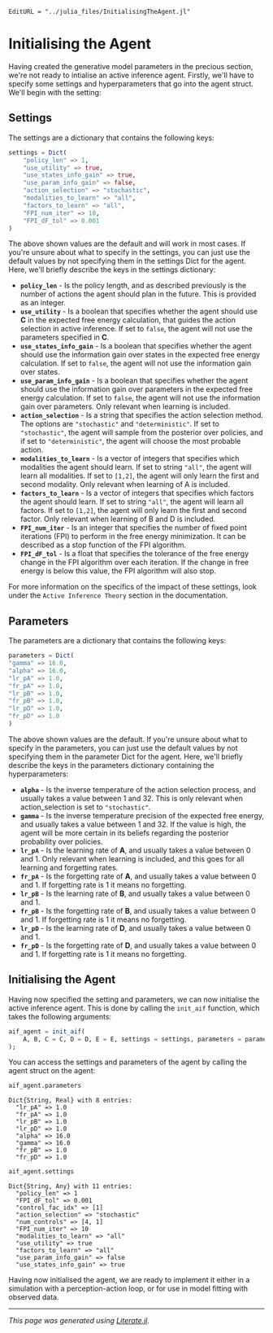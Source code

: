 ```@meta
EditURL = "../julia_files/InitialisingTheAgent.jl"
```

# Initialising the Agent

Having created the generative model parameters in the precious section, we're not ready to intialise an active inference agent.
Firstly, we'll have to specify some settings and hyperparameters that go into the agent struct. We'll begin with the setting:

## Settings
The settings are a dictionary that contains the following keys:

```julia
settings = Dict(
    "policy_len" => 1,
    "use_utility" => true,
    "use_states_info_gain" => true,
    "use_param_info_gain" => false,
    "action_selection" => "stochastic",
    "modalities_to_learn" => "all",
    "factors_to_learn" => "all",
    "FPI_num_iter" => 10,
    "FPI_dF_tol" => 0.001
)
```

The above shown values are the default and will work in most cases. If you're unsure about what to specify in the settings, you can just use the default values by not specifying them in the settings Dict for the agent.
Here, we'll briefly describe the keys in the settings dictionary:

- **`policy_len`** - Is the policy length, and as described previously is the number of actions the agent should plan in the future. This is provided as an integer.
- **`use_utility`** - Is a boolean that specifies whether the agent should use **C** in the expected free energy calculation, that guides the action selection in active inference. If set to `false`, the agent will not use the parameters specified in **C**.
- **`use_states_info_gain`** - Is a boolean that specifies whether the agent should use the information gain over states in the expected free energy calculation. If set to `false`, the agent will not use the information gain over states.
- **`use_param_info_gain`** - Is a boolean that specifies whether the agent should use the information gain over parameters in the expected free energy calculation. If set to `false`, the agent will not use the information gain over parameters. Only relevant when learning is included.
- **`action_selection`** - Is a string that specifies the action selection method. The options are `"stochastic"` and `"deterministic"`. If set to `"stochastic"`, the agent will sample from the posterior over policies, and if set to `"deterministic"`, the agent will choose the most probable action.
- **`modalities_to_learn`** - Is a vector of integers that specifies which modalities the agent should learn. If set to string `"all"`, the agent will learn all modalities. If set to `[1,2]`, the agent will only learn the first and second modality. Only relevant when learning of A is included.
- **`factors_to_learn`** - Is a vector of integers that specifies which factors the agent should learn. If set to string `"all"`, the agent will learn all factors. If set to `[1,2]`, the agent will only learn the first and second factor. Only relevant when learning of B and D is included.
- **`FPI_num_iter`** - Is an integer that specifies the number of fixed point iterations (FPI) to perform in the free energy minimization. It can be described as a stop function of the FPI algorithm.
- **`FPI_dF_tol`** - Is a float that specifies the tolerance of the free energy change in the FPI algorithm over each iteration. If the change in free energy is below this value, the FPI algorithm will also stop.

For more information on the specifics of the impact of these settings, look under the `Active Inference Theory` section in the documentation.

## Parameters
The parameters are a dictionary that contains the following keys:

```julia
parameters = Dict(
"gamma" => 16.0,
"alpha" => 16.0,
"lr_pA" => 1.0,
"fr_pA" => 1.0,
"lr_pB" => 1.0,
"fr_pB" => 1.0,
"lr_pD" => 1.0,
"fr_pD" => 1.0
)
```

The above shown values are the default. If you're unsure about what to specify in the parameters, you can just use the default values by not specifying them in the parameter Dict for the agent.
Here, we'll briefly describe the keys in the parameters dictionary containing the hyperparameters:
- **`alpha`** - Is the inverse temperature of the action selection process, and usually takes a value between 1 and 32. This is only relevant when action_selection is set to `"stochastic"`.
- **`gamma`** - Is the inverse temperature precision of the expected free energy, and usually takes a value between 1 and 32. If the value is high, the agent will be more certain in its beliefs regarding the posterior probability over policies.
- **`lr_pA`** - Is the learning rate of **A**, and usually takes a value between 0 and 1. Only relevant when learning is included, and this goes for all learning and forgetting rates.
- **`fr_pA`** - Is the forgetting rate of **A**, and usually takes a value between 0 and 1. If forgetting rate is 1 it means no forgetting.
- **`lr_pB`** - Is the learning rate of **B**, and usually takes a value between 0 and 1.
- **`fr_pB`** - Is the forgetting rate of **B**, and usually takes a value between 0 and 1. If forgetting rate is 1 it means no forgetting.
- **`lr_pD`** - Is the learning rate of **D**, and usually takes a value between 0 and 1.
- **`fr_pD`** - Is the forgetting rate of **D**, and usually takes a value between 0 and 1. If forgetting rate is 1 it means no forgetting.

## Initialising the Agent
Having now specified the setting and parameters, we can now initialise the active inference agent. This is done by calling the `init_aif` function, which takes the following arguments:

```julia
aif_agent = init_aif(
    A, B, C = C, D = D, E = E, settings = settings, parameters = parameters, verbose = false
);
```

You can access the settings and parameters of the agent by calling the agent struct on the agent:

```julia
aif_agent.parameters
```

````
Dict{String, Real} with 8 entries:
  "lr_pA" => 1.0
  "fr_pA" => 1.0
  "lr_pB" => 1.0
  "lr_pD" => 1.0
  "alpha" => 16.0
  "gamma" => 16.0
  "fr_pB" => 1.0
  "fr_pD" => 1.0
````

```julia
aif_agent.settings
```

````
Dict{String, Any} with 11 entries:
  "policy_len" => 1
  "FPI_dF_tol" => 0.001
  "control_fac_idx" => [1]
  "action_selection" => "stochastic"
  "num_controls" => [4, 1]
  "FPI_num_iter" => 10
  "modalities_to_learn" => "all"
  "use_utility" => true
  "factors_to_learn" => "all"
  "use_param_info_gain" => false
  "use_states_info_gain" => true
````

Having now initialised the agent, we are ready to implement it either in a simulation with a perception-action loop, or for use in model fitting with observed data.

---

*This page was generated using [Literate.jl](https://github.com/fredrikekre/Literate.jl).*

